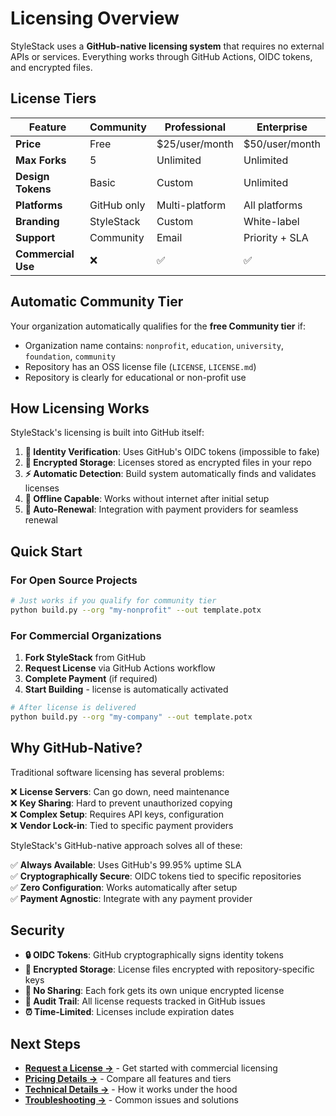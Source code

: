 # Licensing Overview

StyleStack uses a **GitHub-native licensing system** that requires no external APIs or services. Everything works through GitHub Actions, OIDC tokens, and encrypted files.

## License Tiers

| Feature | Community | Professional | Enterprise |
|---------|-----------|--------------|------------|
| **Price** | Free | $25/user/month | $50/user/month |
| **Max Forks** | 5 | Unlimited | Unlimited |
| **Design Tokens** | Basic | Custom | Unlimited |
| **Platforms** | GitHub only | Multi-platform | All platforms |
| **Branding** | StyleStack | Custom | White-label |
| **Support** | Community | Email | Priority + SLA |
| **Commercial Use** | ❌ | ✅ | ✅ |

## Automatic Community Tier

Your organization automatically qualifies for the **free Community tier** if:

- Organization name contains: `nonprofit`, `education`, `university`, `foundation`, `community`
- Repository has an OSS license file (`LICENSE`, `LICENSE.md`)
- Repository is clearly for educational or non-profit use

## How Licensing Works

StyleStack's licensing is built into GitHub itself:

1. **🔐 Identity Verification**: Uses GitHub's OIDC tokens (impossible to fake)
2. **💾 Encrypted Storage**: Licenses stored as encrypted files in your repo
3. **⚡ Automatic Detection**: Build system automatically finds and validates licenses
4. **📱 Offline Capable**: Works without internet after initial setup
5. **🔄 Auto-Renewal**: Integration with payment providers for seamless renewal

## Quick Start

### For Open Source Projects
```bash
# Just works if you qualify for community tier
python build.py --org "my-nonprofit" --out template.potx
```

### For Commercial Organizations
1. **Fork StyleStack** from GitHub
2. **Request License** via GitHub Actions workflow
3. **Complete Payment** (if required)
4. **Start Building** - license is automatically activated

```bash
# After license is delivered
python build.py --org "my-company" --out template.potx
```

## Why GitHub-Native?

Traditional software licensing has several problems:

❌ **License Servers**: Can go down, need maintenance  
❌ **Key Sharing**: Hard to prevent unauthorized copying  
❌ **Complex Setup**: Requires API keys, configuration  
❌ **Vendor Lock-in**: Tied to specific payment providers

StyleStack's GitHub-native approach solves all of these:

✅ **Always Available**: Uses GitHub's 99.95% uptime SLA  
✅ **Cryptographically Secure**: OIDC tokens tied to specific repositories  
✅ **Zero Configuration**: Works automatically after setup  
✅ **Payment Agnostic**: Integrate with any payment provider

## Security

- **🔒 OIDC Tokens**: GitHub cryptographically signs identity tokens
- **🔐 Encrypted Storage**: License files encrypted with repository-specific keys  
- **🚫 No Sharing**: Each fork gets its own unique encrypted license
- **📝 Audit Trail**: All license requests tracked in GitHub issues
- **⏰ Time-Limited**: Licenses include expiration dates

## Next Steps

- **[Request a License →](./request-license.md)** - Get started with commercial licensing
- **[Pricing Details →](./pricing.md)** - Compare all features and tiers  
- **[Technical Details →](./technical-implementation.md)** - How it works under the hood
- **[Troubleshooting →](./troubleshooting.md)** - Common issues and solutions